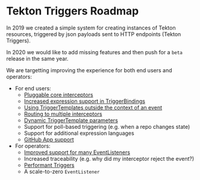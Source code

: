 # Tekton Triggers Roadmap

In 2019 we created a simple system for creating instances of Tekton resources, triggered
by json payloads sent to HTTP endpoints (Tekton Triggers).

In 2020 we would like to add missing features and then push for a `beta` release in the
same year.

We are targetting improving the experience for both end users and operators:

* For end users:
  * [Pluggable core interceptors](https://github.com/tektoncd/triggers/issues/271)
  * [Increased expression support in TriggerBindings](https://github.com/tektoncd/triggers/issues/367)
  * [Using TriggerTemplates outside the context of an event](https://github.com/tektoncd/triggers/issues/200)
  * [Routing to multiple interceptors](https://github.com/tektoncd/triggers/issues/205)
  * [Dynamic TriggerTemplate parameters](https://github.com/tektoncd/triggers/issues/87)
  * Support for poll-based triggering (e.g. when a repo changes state)
  * Support for additional expression languages
  * [GitHub App support](https://github.com/tektoncd/triggers/issues/189)
* For operators:
  * [Improved support for many EventListeners](https://github.com/tektoncd/triggers/issues/370)
  * Increased traceability (e.g. why did my interceptor reject the event?)
  * [Performant Triggers](https://github.com/tektoncd/triggers/issues/406)
  * A scale-to-zero `EventListener`
